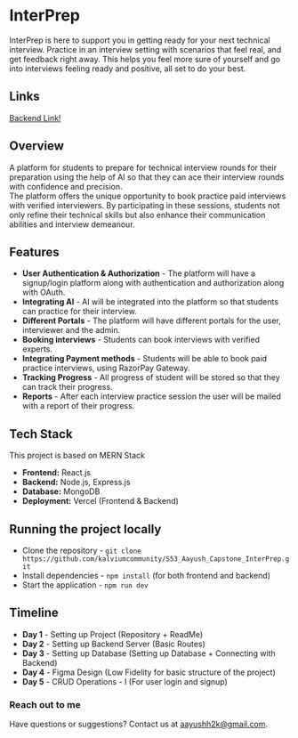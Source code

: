 # InterPrep

InterPrep is here to support you in getting ready for your next technical interview. Practice in an interview setting with scenarios that feel real, and get feedback right away. This helps you feel more sure of yourself and go into interviews feeling ready and positive, all set to do your best.

## Links

[Backend Link!](https://interprepback.vercel.app/)

## Overview

A platform for students to prepare for technical interview rounds for their preparation using the help of AI so that they can ace their interview rounds with confidence and precision.
<br>
The platform offers the unique opportunity to book practice paid interviews with verified interviewers. By participating in these sessions, students not only refine their technical skills but also enhance their communication abilities and interview demeanour.

## Features

- **User Authentication & Authorization** - The platform will have a signup/login platform along with authentication and authorization along with OAuth.
- **Integrating AI** - AI will be integrated into the platform so that students can practice for their interview.
- **Different Portals** - The platform will have different portals for the user, interviewer and the admin.
- **Booking interviews** - Students can book interviews with verified experts.
- **Integrating Payment methods** - Students will be able to book paid practice interviews, using RazorPay Gateway.
- **Tracking Progress** - All progress of student will be stored so that they can track their progress.
- **Reports** - After each interview practice session the user will be mailed with a report of their progress.

## Tech Stack

This project is based on MERN Stack

- **Frontend:** React.js
- **Backend:** Node.js, Express.js
- **Database:** MongoDB
- **Deployment:** Vercel (Frontend & Backend)


## Running the project locally

- Clone the repository -  `git clone https://github.com/kalviumcommunity/S53_Aayush_Capstone_InterPrep.git`
- Install dependencies - `npm install` (for both frontend and backend)
- Start the application - `npm run dev`

## Timeline

- **Day 1** - Setting up Project (Repository + ReadMe)
- **Day 2** - Setting up Backend Server (Basic Routes)
- **Day 3** - Setting up Database (Setting up Database + Connecting with Backend)
- **Day 4** - Figma Design (Low Fidelity for basic structure of the project)
- **Day 5** - CRUD Operations - I (For user login and signup)

### Reach out to me

Have questions or suggestions? Contact us at [aayushh2k@gmail.com](mailto:aayushh2k@gmail.com).
